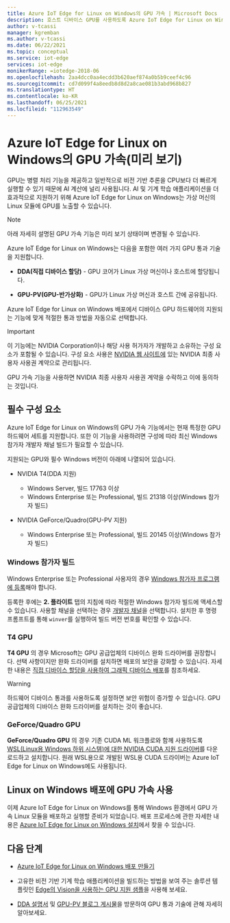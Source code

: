 ```yaml
---
title: Azure IoT Edge for Linux on Windows의 GPU 가속 | Microsoft Docs
description: 호스트 디바이스 GPU를 사용하도록 Azure IoT Edge for Linux on Windows 가상 머신을 구성하는 방법에 관해 알아봅니다.
author: v-tcassi
manager: kgremban
ms.author: v-tcassi
ms.date: 06/22/2021
ms.topic: conceptual
ms.service: iot-edge
services: iot-edge
monikerRange: =iotedge-2018-06
ms.openlocfilehash: 2aa4dcc0aa4ecdd3b620aef874a0b5b9ceef4c96
ms.sourcegitcommit: cd7d099f4a8eedb8d8d2a8cae081b3abd968b827
ms.translationtype: HT
ms.contentlocale: ko-KR
ms.lasthandoff: 06/25/2021
ms.locfileid: "112963549"
---
```

# <a name="gpu-acceleration-for-azure-iot-edge-for-linux-on-windows-preview"></a>Azure IoT Edge for Linux on Windows의 GPU 가속(미리 보기)

GPU는 병렬 처리 기능을 제공하고 일반적으로 비전 기반 추론을 CPU보다 더 빠르게 실행할 수 있기 때문에 AI 계산에 널리 사용됩니다. AI 및 기계 학습 애플리케이션을 더 효과적으로 지원하기 위해 Azure IoT Edge for Linux on Windows는 가상 머신의 Linux 모듈에 GPU를 노출할 수 있습니다.

> [!NOTE]
> 아래 자세히 설명된 GPU 가속 기능은 미리 보기 상태이며 변경될 수 있습니다.

Azure IoT Edge for Linux on Windows는 다음을 포함한 여러 가지 GPU 통과 기술을 지원합니다.

* **DDA(직접 디바이스 할당)** - GPU 코어가 Linux 가상 머신이나 호스트에 할당됩니다.

* **GPU-PV(GPU-반가상화)** - GPU가 Linux 가상 머신과 호스트 간에 공유됩니다.

Azure IoT Edge for Linux on Windows 배포에서 디바이스 GPU 하드웨어의 지원되는 기능에 맞게 적절한 통과 방법을 자동으로 선택합니다.

> [!IMPORTANT]
> 이 기능에는 NVIDIA Corporation이나 해당 사용 허가자가 개발하고 소유하는 구성 요소가 포함될 수 있습니다. 구성 요소 사용은 [NVIDIA 웹 사이트에](https://www.nvidia.com/content/DriverDownload-March2009/licence.php?lang=us) 있는 NVIDIA 최종 사용자 사용권 계약으로 관리됩니다.
>
> GPU 가속 기능을 사용하면 NVIDIA 최종 사용자 사용권 계약을 수락하고 이에 동의하는 것입니다.

## <a name="prerequisites"></a>필수 구성 요소

Azure IoT Edge for Linux on Windows의 GPU 가속 기능에서는 현재 특정한 GPU 하드웨어 세트를 지원합니다. 또한 이 기능을 사용하려면 구성에 따라 최신 Windows 참가자 개발자 채널 빌드가 필요할 수 있습니다.

지원되는 GPU와 필수 Windows 버전이 아래에 나열되어 있습니다.

* NVIDIA T4(DDA 지원)

  * Windows Server, 빌드 17763 이상
  * Windows Enterprise 또는 Professional, 빌드 21318 이상(Windows 참가자 빌드)

* NVIDIA GeForce/Quadro(GPU-PV 지원)

  * Windows Enterprise 또는 Professional, 빌드 20145 이상(Windows 참가자 빌드)

### <a name="windows-insider-builds"></a>Windows 참가자 빌드

Windows Enterprise 또는 Professional 사용자의 경우 [Windows 참가자 프로그램에 등록](https://insider.windows.com/getting-started#register)해야 합니다.

등록한 후에는 **2. 플라이트** 탭의 지침에 따라 적절한 Windows 참가자 빌드에 액세스할 수 있습니다. 사용할 채널을 선택하는 경우 [개발자 채널](/windows-insider/flight-hub/#active-development-builds-of-windows-10)을 선택합니다. 설치한 후 명령 프롬프트를 통해 `winver`를 실행하여 빌드 버전 번호를 확인할 수 있습니다.

### <a name="t4-gpus"></a>T4 GPU

**T4 GPU** 의 경우 Microsoft는 GPU 공급업체의 디바이스 완화 드라이버를 권장합니다. 선택 사항이지만 완화 드라이버를 설치하면 배포의 보안을 강화할 수 있습니다. 자세한 내용은 [직접 디바이스 할당을 사용하여 그래픽 디바이스 배포](/windows-server/virtualization/hyper-v/deploy/deploying-graphics-devices-using-dda#optional---install-the-partitioning-driver)를 참조하세요.

> [!WARNING]
> 하드웨어 디바이스 통과를 사용하도록 설정하면 보안 위험이 증가할 수 있습니다. GPU 공급업체의 디바이스 완화 드라이버를 설치하는 것이 좋습니다.

### <a name="geforcequadro-gpus"></a>GeForce/Quadro GPU

**GeForce/Quadro GPU** 의 경우 기존 CUDA ML 워크플로와 함께 사용하도록 [WSL(Linux용 Windows 하위 시스템)에 대한 NVIDIA CUDA 지원 드라이버](https://developer.nvidia.com/cuda/wsl)를 다운로드하고 설치합니다. 원래 WSL용으로 개발된 WSL용 CUDA 드라이버는 Azure IoT Edge for Linux on Windows에도 사용됩니다.

## <a name="using-gpu-acceleration-for-your-linux-on-windows-deployment"></a>Linux on Windows 배포에 GPU 가속 사용

이제 Azure IoT Edge for Linux on Windows를 통해 Windows 환경에서 GPU 가속 Linux 모듈을 배포하고 실행할 준비가 되었습니다. 배포 프로세스에 관한 자세한 내용은 [Azure IoT Edge for Linux on Windows 설치](how-to-install-iot-edge-on-windows.md)에서 찾을 수 있습니다.

## <a name="next-steps"></a>다음 단계

* [Azure IoT Edge for Linux on Windows 배포 만들기](how-to-install-iot-edge-on-windows.md)

* 고유한 비전 기반 기계 학습 애플리케이션을 빌드하는 방법을 보여 주는 솔루션 템플릿인 [Edge의 Vision을 사용하는 GPU 지원 샘플](https://github.com/Azure-Samples/azure-intelligent-edge-patterns/blob/master/factory-ai-vision/Tutorial/Eflow.md)을 사용해 보세요.

* [DDA 설명서](/windows-server/virtualization/hyper-v/plan/plan-for-gpu-acceleration-in-windows-server#discrete-device-assignment-dda) 및 [GPU-PV 블로그 게시물](https://devblogs.microsoft.com/directx/directx-heart-linux/#gpu-virtualization)을 방문하여 GPU 통과 기술에 관해 자세히 알아보세요.
